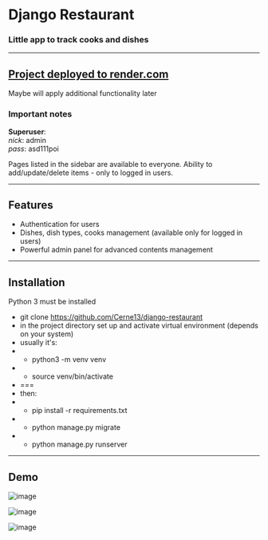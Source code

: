 # Django Restaurant
### Little app to track cooks and dishes

---
[Project deployed to render.com](https://the-django-kitchen.onrender.com/)
---

Maybe will apply additional functionality later

### Important notes

**Superuser**:\
*nick*: admin\
*pass*: asd111poi


Pages listed in the sidebar are available to everyone. Ability to add/update/delete items - only
to logged in users.

---
## Features

* Authentication for users
* Dishes, dish types, cooks management (available only for logged in users)
* Powerful admin panel for advanced contents management


---

## Installation

Python 3 must be installed

- git clone https://github.com/Cerne13/django-restaurant
- in the project directory set up and activate virtual environment (depends on your system)
- usually it's:
- - python3 -m venv venv
- - source venv/bin/activate
- ===
- then:
- -  pip install -r requirements.txt
- - python manage.py migrate
- - python manage.py runserver

---
## Demo
![image](https://user-images.githubusercontent.com/50919165/205625754-d19245fb-2227-47b0-916e-e65a2754c33d.png)

![image](https://user-images.githubusercontent.com/50919165/205625837-8bdf7fdd-1e96-499a-8b9e-9e4969731195.png)

![image](https://user-images.githubusercontent.com/50919165/205625967-a27d114f-29ea-454b-9db8-8e0fbc4cf5ed.png)


